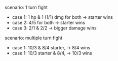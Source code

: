 scenario: 1 turn fight

- case 1: 1 hp & 1 (1/1) dmg for both -> starter wins
- case 2: 4/5 for both -> starter wins
- case 3: 2/1 & 2/2 -> bigger damage wins

scenario: multiple turn fight

- case 1: 10/3 & 8/4 starter, -> 8/4 wins
- case 1: 10/3 starter & 8/4, -> 10/3 wins